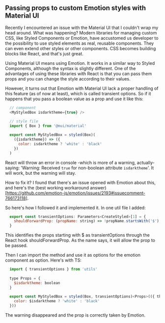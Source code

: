 ## Passing props to custom Emotion styles with Material UI

Recently I encountered an issue with the Material UI that I couldn't wrap my head around. What was happening?
Modern libraries for managing custom CSS, like Styled Components or Emotion, have accustomed us developer to the possibility to use styled elements as real, reusable components. They can even extend other styles or other components. CSS becomes building blocks like React, and that's just great.

Using Material UI means using Emotion. It works in a similar way to Styled Components, although the syntax is slightly different. 
One of the advantages of using these libraries with React is that you can pass them props and you can change the style according to their values.

However, it turns out that Emotion with Material UI lack a proper handling of this feature (as of now at least), which is called transient options.
So if it happens that you pass a boolean value as a prop and use it like this:
```js
  // component
  <MyStyledBox isdarktheme={true} />
  
  // style file
  import { Box } from '@mui/material'

  export const MyStyledBox = styled(Box)(
    ({isdarktheme}) => ({
      color: isdarktheme ? 'white' : 'black'
    })
  )
```

React will throw an error in console -which is more of a warning, actually- saying: 'Warning: Received `true` for non-boolean attribute `isdarktheme`'.
It will work, but the warning will stay.

How to fix it? I found that there's an issue opened with Emotion about this, and here's the (best working workaround answer)[https://github.com/emotion-js/emotion/issues/2193#issuecomment-766173118]. 

So here's how I followed it and implemented it. In one util file I added:
```js
  export const transientOptions: Parameters<CreateStyled>[1] = {
    shouldForwardProp: (propName: string) => !propName.startsWith('$'),
  }
```

This identifies the props starting with $ as transientOptions through the React hook shouldForwardProp. As the name says, it will allow the prop to be passed.

Then I can import the method and use it as options for the emotion component as option. Here's with TS:
```js
  import { transientOptions } from 'utils'
  
  type Props = {
    $isdarktheme: boolean
  }
  
  export const MyStyledBox = styled(Box, transientOptions)<Props>(({ theme, $isdarktheme }) => ({
    color: $isdarktheme ? 'white' : 'black'
  }))
```

The warning disappeared and the prop is correctly taken by Emotion.
